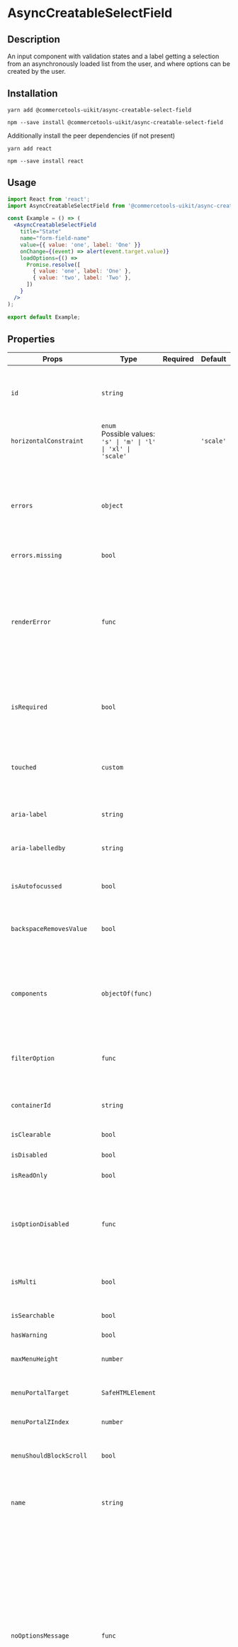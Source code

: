 <!-- THIS IS AN AUTOGENERATED FILE. DO NOT EDIT THIS FILE DIRECTLY. -->
<!-- This file is created by the `yarn generate-readme` script. -->

# AsyncCreatableSelectField

## Description

An input component with validation states and a label getting a selection from an asynchronously loaded list from the user, and where options can be created by the user.

## Installation

```
yarn add @commercetools-uikit/async-creatable-select-field
```

```
npm --save install @commercetools-uikit/async-creatable-select-field
```

Additionally install the peer dependencies (if not present)

```
yarn add react
```

```
npm --save install react
```

## Usage

```jsx
import React from 'react';
import AsyncCreatableSelectField from '@commercetools-uikit/async-creatable-select-field';

const Example = () => (
  <AsyncCreatableSelectField
    title="State"
    name="form-field-name"
    value={{ value: 'one', label: 'One' }}
    onChange={(event) => alert(event.target.value)}
    loadOptions={() =>
      Promise.resolve([
        { value: 'one', label: 'One' },
        { value: 'two', label: 'Two' },
      ])
    }
  />
);

export default Example;
```

## Properties

| Props                              | Type                                                                 | Required | Default   | Description                                                                                                                                                                                                                                                                                                                                     |
| ---------------------------------- | -------------------------------------------------------------------- | :------: | --------- | ----------------------------------------------------------------------------------------------------------------------------------------------------------------------------------------------------------------------------------------------------------------------------------------------------------------------------------------------- |
| `id`                               | `string`                                                             |          |           | Used as HTML id property. An id is auto-generated when it is not specified.                                                                                                                                                                                                                                                                     |
| `horizontalConstraint`             | `enum`<br>Possible values:<br>`'s' \| 'm' \| 'l' \| 'xl' \| 'scale'` |          | `'scale'` | Horizontal size limit of the input fields.                                                                                                                                                                                                                                                                                                      |
| `errors`                           | `object`                                                             |          |           | A map of errors. Error messages for known errors are rendered automatically.<br /> Unknown errors will be forwarded to `renderError`                                                                                                                                                                                                            |
| `errors.missing`                   | `bool`                                                               |          |           |                                                                                                                                                                                                                                                                                                                                                 |
| `renderError`                      | `func`                                                               |          |           | Called with custom errors. This function can return a message which will be wrapped in an ErrorMessage. It can also return null to show no error.<br /> Signature: `(key, error) => React.node`                                                                                                                                                 |
| `isRequired`                       | `bool`                                                               |          |           | Indicates if the value is required. Shows an the "required asterisk" if so.                                                                                                                                                                                                                                                                     |
| `touched`                          | `custom`                                                             |          |           | Indicates whether the field was touched. Errors will only be shown when the field was touched.                                                                                                                                                                                                                                                  |
| `aria-label`                       | `string`                                                             |          |           | Aria label (for assistive tech)                                                                                                                                                                                                                                                                                                                 |
| `aria-labelledby`                  | `string`                                                             |          |           | HTML ID of an element that should be used as the label (for assistive tech)                                                                                                                                                                                                                                                                     |
| `isAutofocussed`                   | `bool`                                                               |          |           | Focus the control when it is mounted                                                                                                                                                                                                                                                                                                            |
| `backspaceRemovesValue`            | `bool`                                                               |          |           | Remove the currently focused option when the user presses backspace                                                                                                                                                                                                                                                                             |
| `components`                       | `objectOf(func)`                                                     |          |           | Map of components to overwrite the default ones, see [what components you can override](https://react-select.com/components)                                                                                                                                                                                                                    |
| `filterOption`                     | `func`                                                               |          |           | Custom method to filter whether an option should be displayed in the menu                                                                                                                                                                                                                                                                       |
| `containerId`                      | `string`                                                             |          |           | The id to set on the SelectContainer component                                                                                                                                                                                                                                                                                                  |
| `isClearable`                      | `bool`                                                               |          |           | Is the select value clearable                                                                                                                                                                                                                                                                                                                   |
| `isDisabled`                       | `bool`                                                               |          |           | Is the select disabled                                                                                                                                                                                                                                                                                                                          |
| `isReadOnly`                       | `bool`                                                               |          |           | Is the select read-only                                                                                                                                                                                                                                                                                                                         |
| `isOptionDisabled`                 | `func`                                                               |          |           | Override the built-in logic to detect whether an option is disabled<br /> Signature: `(option, options) => boolean`                                                                                                                                                                                                                             |
| `isMulti`                          | `bool`                                                               |          |           | Support multiple selected options                                                                                                                                                                                                                                                                                                               |
| `isSearchable`                     | `bool`                                                               |          |           | Whether to enable search functionality                                                                                                                                                                                                                                                                                                          |
| `hasWarning`                       | `bool`                                                               |          |           |                                                                                                                                                                                                                                                                                                                                                 |
| `maxMenuHeight`                    | `number`                                                             |          |           | Maximum height of the menu before scrolling                                                                                                                                                                                                                                                                                                     |
| `menuPortalTarget`                 | `SafeHTMLElement`                                                    |          |           | Dom element to portal the select menu to                                                                                                                                                                                                                                                                                                        |
| `menuPortalZIndex`                 | `number`                                                             |          |           | z-index value for the menu portal                                                                                                                                                                                                                                                                                                               |
| `menuShouldBlockScroll`            | `bool`                                                               |          |           | whether the menu should block scroll while open                                                                                                                                                                                                                                                                                                 |
| `name`                             | `string`                                                             |          |           | Name of the HTML Input (optional - without this, no input will be rendered)                                                                                                                                                                                                                                                                     |
| `noOptionsMessage`                 | `func`                                                               |          |           | Can be used to render a custom value when there are no options (either because of no search results, or all options have been used, or there were none in the first place).<br/> Gets called with `{ inputValue: String }`. `inputValue` will be an empty string when no search text is present. <br /> Signature: `({ inputValue }) => string` |
| `onBlur`                           | `func`                                                               |          |           | Handle blur events on the control                                                                                                                                                                                                                                                                                                               |
| `onChange`                         | `func`                                                               |          |           | Called with a fake event when value changes.<br /> The event's `target.name` will be the name supplied in props. The event's `target.value` will hold the value. The value will be the selected option, or an array of options in case `isMulti` is `true`. <br /> Signature: `(event) => void`                                                 |
| `onFocus`                          | `func`                                                               |          |           | Handle focus events on the control                                                                                                                                                                                                                                                                                                              |
| `onInputChange`                    | `func`                                                               |          |           | Handle change events on the input                                                                                                                                                                                                                                                                                                               |
| `options`                          | `array`                                                              |          |           | Array of options that populate the select menu                                                                                                                                                                                                                                                                                                  |
| `options[]<shape>`                 | `object`                                                             |          |           |                                                                                                                                                                                                                                                                                                                                                 |
| `options[]<shape>.value`           | `string`                                                             |    ✅    |           |                                                                                                                                                                                                                                                                                                                                                 |
| `options[]<shape>.options`         | `array`                                                              |          |           |                                                                                                                                                                                                                                                                                                                                                 |
| `options[]<shape>.options[].value` | `string`                                                             |    ✅    |           |                                                                                                                                                                                                                                                                                                                                                 |
| `placeholder`                      | `string`                                                             |          |           | Placeholder text for the select value                                                                                                                                                                                                                                                                                                           |
| `tabIndex`                         | `string`                                                             |          |           | Sets the tabIndex attribute on the input                                                                                                                                                                                                                                                                                                        |
| `tabSelectsValue`                  | `bool`                                                               |          |           | Select the currently focused option when the user presses tab                                                                                                                                                                                                                                                                                   |
| `value`                            | `custom`                                                             |          |           | The value of the select; reflected by the selected option                                                                                                                                                                                                                                                                                       |
| `showOptionGroupDivider`           | `bool`                                                               |          |           |                                                                                                                                                                                                                                                                                                                                                 |
| `defaultOptions`                   | `<bool\|arrayOf>`                                                    |          |           | The default set of options to show before the user starts searching.<br/> When set to `true`, the results for `loadOptions('')` will be autoloaded.                                                                                                                                                                                             |
| `defaultOptions<arrayOf>`          | `array`                                                              |          |           |                                                                                                                                                                                                                                                                                                                                                 |
| `defaultOptions<arrayOf>[].value`  | `string`                                                             |    ✅    |           |                                                                                                                                                                                                                                                                                                                                                 |
| `loadOptions`                      | `func`                                                               |    ✅    |           | Function that returns a promise, which is the set of options to be used once the promise resolves.<br /> Signature: `(inputValue, callback) => void)) => Promise                                                                                                                                                                                | void`<br />`callback`can be called with`options` |
| `cacheOptions`                     | `any`                                                                |          |           | If cacheOptions is truthy, then the loaded data will be cached. The cache will remain until cacheOptions changes value.                                                                                                                                                                                                                         |
| `allowCreateWhileLoading`          | `bool`                                                               |          |           | Allow options to be created while the isLoading prop is true. Useful to prevent the "create new ..." option being displayed while async results are still being loaded.                                                                                                                                                                         |
| `formatCreateLabel`                | `func`                                                               |          |           | Gets the label for the "create new ..." option in the menu. Is given the current input value.                                                                                                                                                                                                                                                   |
| `isValidNewOption`                 | `func`                                                               |          |           | Determines whether the "create new ..." option should be displayed based on the current input value, select value and options array.                                                                                                                                                                                                            |
| `getNewOptionData`                 | `func`                                                               |          |           | Returns the data for the new option when it is created. Used to display the value, and is passed to onChange.                                                                                                                                                                                                                                   |
| `onCreateOption`                   | `func`                                                               |          |           | If provided, this will be called with the input value when a new option is created, and onChange will not be called. Use this when you need more control over what happens when new options are created.                                                                                                                                        |
| `createOptionPosition`             | `string`                                                             |          |           | Sets the position of the createOption element in your options list.                                                                                                                                                                                                                                                                             |
| `title`                            | `<string\|node>`                                                     |    ✅    |           | Title of the label                                                                                                                                                                                                                                                                                                                              |
| `hint`                             | `custom`                                                             |          |           | Hint for the label. Provides a supplementary but important information regarding the behaviour of the input (e.g warn about uniqueness of a field, when it can only be set once), whereas `description` can describe it in more depth. Can also receive a `hintIcon`.                                                                           |
| `description`                      | `<string\|node>`                                                     |          |           | Provides a description for the title.                                                                                                                                                                                                                                                                                                           |
| `onInfoButtonClick`                | `func`                                                               |          |           | Function called when info button is pressed.<br /> Info button will only be visible when this prop is passed. <br /> Signature: `(event) => void`                                                                                                                                                                                               |
| `hintIcon`                         | `node`                                                               |          |           | Icon to be displayed beside the hint text.<br /> Will only get rendered when `hint` is passed as well.                                                                                                                                                                                                                                          |
| `badge`                            | `node`                                                               |          |           | Badge to be displayed beside the label.<br /> Might be used to display additional information about the content of the field (E.g verified email)                                                                                                                                                                                               |
| `iconLeft`                         | `node`                                                               |          |           | Icon to display on the left of the placeholder text and selected value. Has no effect when isMulti is enabled.                                                                                                                                                                                                                                  |

## `data-*` props

The component further forwards all `data-` attributes to the underlying `AsyncCreatableSelectInput` component.

This input is built on top of [`react-select`](https://github.com/JedWatson/react-select) v2.
It supports mostly same properties as `react-select`. Behaviour for some props was changed, and support for others was dropped.

In case you need one of the currently excluded props, feel free to open a PR adding them.

## `errors`

This object is a key-value map. The `renderError` prop will be called for each entry with the key and the value. The return value will be rendered inside an `ErrorMessage` component underneath the input.

The `AsyncCreatableSelectField` supports some errors out of the box. Return `undefined` from `renderError` for these and the default errors will be shown instead. This prevents consumers from having to reimplement the same error messages for known errors while still keeping the flexibility of showing custom error messages for them.

When the `key` is known, and when the value is truthy, and when `renderError` returned `undefined` for that error entry, then the `AsyncCreatableSelectField` will render an appropriate error automatically.

Known error keys are:

- `missing`: tells the user that this field is required
